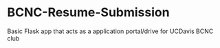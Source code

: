 # BCNC-Resume-Submission

Basic Flask app that acts as a application portal/drive for UCDavis BCNC club
